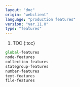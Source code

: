 ```yaml
---
layout: "doc"
origin: "webclient"
language: "production features"
version: "yar.11.0"
type: "features"
---
```


1. TOC
{:toc}

```js
global-features
node-features
collection-features
stategroup-features
number-features
text-features
file-features
```
